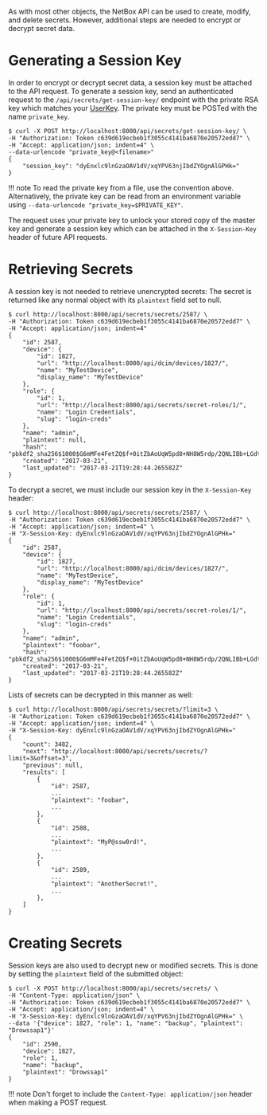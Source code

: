 As with most other objects, the NetBox API can be used to create, modify, and delete secrets. However, additional steps are needed to encrypt or decrypt secret data.

# Generating a Session Key

In order to encrypt or decrypt secret data, a session key must be attached to the API request. To generate a session key, send an authenticated request to the `/api/secrets/get-session-key/` endpoint with the private RSA key which matches your [UserKey](../../core-functionality/secrets/#user-keys). The private key must be POSTed with the name `private_key`.

```
$ curl -X POST http://localhost:8000/api/secrets/get-session-key/ \
-H "Authorization: Token c639d619ecbeb1f3055c4141ba6870e20572edd7" \
-H "Accept: application/json; indent=4" \
--data-urlencode "private_key@<filename>"
{
    "session_key": "dyEnxlc9lnGzaOAV1dV/xqYPV63njIbdZYOgnAlGPHk="
}
```

!!! note
    To read the private key from a file, use the convention above. Alternatively, the private key can be read from an environment variable using `--data-urlencode "private_key=$PRIVATE_KEY"`.

The request uses your private key to unlock your stored copy of the master key and generate a session key which can be attached in the `X-Session-Key` header of future API requests.

# Retrieving Secrets

A session key is not needed to retrieve unencrypted secrets: The secret is returned like any normal object with its `plaintext` field set to null.

```
$ curl http://localhost:8000/api/secrets/secrets/2587/ \
-H "Authorization: Token c639d619ecbeb1f3055c4141ba6870e20572edd7" \
-H "Accept: application/json; indent=4"
{
    "id": 2587,
    "device": {
        "id": 1827,
        "url": "http://localhost:8000/api/dcim/devices/1827/",
        "name": "MyTestDevice",
        "display_name": "MyTestDevice"
    },
    "role": {
        "id": 1,
        "url": "http://localhost:8000/api/secrets/secret-roles/1/",
        "name": "Login Credentials",
        "slug": "login-creds"
    },
    "name": "admin",
    "plaintext": null,
    "hash": "pbkdf2_sha256$1000$G6mMFe4FetZQ$f+0itZbAoUqW5pd8+NH8W5rdp/2QNLIBb+LGdt4OSKA=",
    "created": "2017-03-21",
    "last_updated": "2017-03-21T19:28:44.265582Z"
}
```

To decrypt a secret, we must include our session key in the `X-Session-Key` header:

```
$ curl http://localhost:8000/api/secrets/secrets/2587/ \
-H "Authorization: Token c639d619ecbeb1f3055c4141ba6870e20572edd7" \
-H "Accept: application/json; indent=4" \
-H "X-Session-Key: dyEnxlc9lnGzaOAV1dV/xqYPV63njIbdZYOgnAlGPHk="
{
    "id": 2587,
    "device": {
        "id": 1827,
        "url": "http://localhost:8000/api/dcim/devices/1827/",
        "name": "MyTestDevice",
        "display_name": "MyTestDevice"
    },
    "role": {
        "id": 1,
        "url": "http://localhost:8000/api/secrets/secret-roles/1/",
        "name": "Login Credentials",
        "slug": "login-creds"
    },
    "name": "admin",
    "plaintext": "foobar",
    "hash": "pbkdf2_sha256$1000$G6mMFe4FetZQ$f+0itZbAoUqW5pd8+NH8W5rdp/2QNLIBb+LGdt4OSKA=",
    "created": "2017-03-21",
    "last_updated": "2017-03-21T19:28:44.265582Z"
}
```

Lists of secrets can be decrypted in this manner as well:

```
$ curl http://localhost:8000/api/secrets/secrets/?limit=3 \
-H "Authorization: Token c639d619ecbeb1f3055c4141ba6870e20572edd7" \
-H "Accept: application/json; indent=4" \
-H "X-Session-Key: dyEnxlc9lnGzaOAV1dV/xqYPV63njIbdZYOgnAlGPHk="
{
    "count": 3482,
    "next": "http://localhost:8000/api/secrets/secrets/?limit=3&offset=3",
    "previous": null,
    "results": [
        {
            "id": 2587,
            ...
            "plaintext": "foobar",
            ...
        },
        {
            "id": 2588,
            ...
            "plaintext": "MyP@ssw0rd!",
            ...
        },
        {
            "id": 2589,
            ...
            "plaintext": "AnotherSecret!",
            ...
        },
    ]
}
```

# Creating Secrets

Session keys are also used to decrypt new or modified secrets. This is done by setting the `plaintext` field of the submitted object:

```
$ curl -X POST http://localhost:8000/api/secrets/secrets/ \
-H "Content-Type: application/json" \
-H "Authorization: Token c639d619ecbeb1f3055c4141ba6870e20572edd7" \
-H "Accept: application/json; indent=4" \
-H "X-Session-Key: dyEnxlc9lnGzaOAV1dV/xqYPV63njIbdZYOgnAlGPHk=" \
--data '{"device": 1827, "role": 1, "name": "backup", "plaintext": "Drowssap1"}'
{
    "id": 2590,
    "device": 1827,
    "role": 1,
    "name": "backup",
    "plaintext": "Drowssap1"
}
```

!!! note
    Don't forget to include the `Content-Type: application/json` header when making a POST request.
